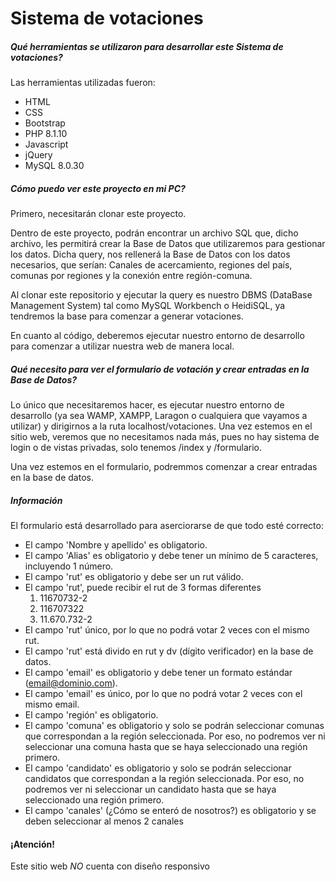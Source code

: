 # Sistema de votaciones

##### Qué herramientas se utilizaron para desarrollar este Sistema de votaciones?

Las herramientas utilizadas fueron:

* HTML
* CSS
* Bootstrap
* PHP 8.1.10
* Javascript
* jQuery
* MySQL 8.0.30

##### Cómo puedo ver este proyecto en mi PC?

Primero, necesitarán clonar este proyecto.

Dentro de este proyecto, podrán encontrar un archivo SQL que, dicho archivo, les permitirá crear la Base de Datos que utilizaremos para gestionar los datos.
Dicha query, nos rellenerá la Base de Datos con los datos necesarios, que serían: Canales de acercamiento, regiones del país, comunas por regiones y la conexión entre región-comuna.

Al clonar este repositorio y ejecutar la query es nuestro DBMS (DataBase Management System) tal como MySQL Workbench o HeidiSQL, ya tendremos la base para comenzar a generar votaciones.

En cuanto al código, deberemos ejecutar nuestro entorno de desarrollo para comenzar a utilizar nuestra web de manera local.

##### Qué necesito para ver el formulario de votación y crear entradas en la Base de Datos?

Lo único que necesitaremos hacer, es ejecutar nuestro entorno de desarrollo (ya sea WAMP, XAMPP, Laragon o cualquiera que vayamos a utilizar) y dirigirnos a la ruta localhost/votaciones.
Una vez estemos en el sitio web, veremos que no necesitamos nada más, pues no hay sistema de login o de vistas privadas, solo tenemos /index y /formulario.

Una vez estemos en el formulario, podremmos comenzar a crear entradas en la base de datos.

##### Información

El formulario está desarrollado para aserciorarse de que todo esté correcto:

* El campo 'Nombre y apellido' es obligatorio.
* El campo 'Alias' es obligatorio y debe tener un mínimo de 5 caracteres, incluyendo 1 número.
* El campo 'rut' es obligatorio y debe ser un rut válido.
* El campo 'rut', puede recibir el rut de 3 formas diferentes
    1. 11670732-2
    2. 116707322
    3. 11.670.732-2
* El campo 'rut' único, por lo que no podrá votar 2 veces con el mismo rut.
* El campo 'rut' está divido en rut y dv (dígito verificador) en la base de datos.
* El campo 'email' es obligatorio y debe tener un formato estándar (email@dominio.com).
* El campo 'email' es único, por lo que no podrá votar 2 veces con el mismo email.
* El campo 'región' es obligatorio.
* El campo 'comuna' es obligatorio y solo se podrán seleccionar comunas que correspondan a la región seleccionada.
Por eso, no podremos ver ni seleccionar una comuna hasta que se haya seleccionado una región primero.
* El campo 'candidato' es obligatorio y solo se podrán seleccionar candidatos que correspondan a la región seleccionada.
Por eso, no podremos ver ni seleccionar un candidato hasta que se haya seleccionado una región primero.
* El campo 'canales' (¿Cómo se enteró de nosotros?) es obligatorio y se deben seleccionar al menos 2 canales

#### ¡Atención!

Este sitio web *NO* cuenta con diseño responsivo